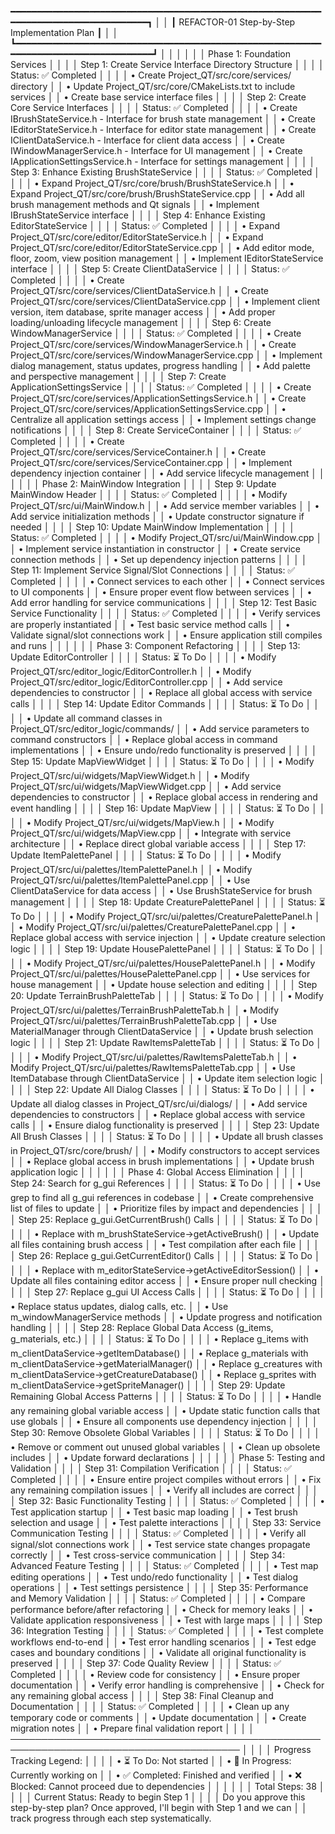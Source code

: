 ━━━━━━━━━━━━━━━━━━━━━━━━━━━━━━━━━━━━━━━━━━━━━━━━━━━━━━━━━━━━━━━━━━━━━━━━━━━━━━━━━━━━━┓ │
│ ┃                    REFACTOR-01 Step-by-Step Implementation Plan                     ┃ │
│ ┗━━━━━━━━━━━━━━━━━━━━━━━━━━━━━━━━━━━━━━━━━━━━━━━━━━━━━━━━━━━━━━━━━━━━━━━━━━━━━━━━━━━━━┛ │
│                                                                                         │
│                                                                                         │
│                              Phase 1: Foundation Services                               │
│                                                                                         │
│                  Step 1: Create Service Interface Directory Structure                   │
│                                                                                         │
│ Status: ✅ Completed                                                                   │
│                                                                                         │
│  • Create Project_QT/src/core/services/ directory                                       │
│  • Update Project_QT/src/core/CMakeLists.txt to include services                        │
│  • Create base service interface files                                                  │
│                                                                                         │
│                         Step 2: Create Core Service Interfaces                          │
│                                                                                         │
│ Status: ✅ Completed                                                                   │
│                                                                                         │
│  • Create IBrushStateService.h - Interface for brush state management                   │
│  • Create IEditorStateService.h - Interface for editor state management                 │
│  • Create IClientDataService.h - Interface for client data access                       │
│  • Create IWindowManagerService.h - Interface for UI management                         │
│  • Create IApplicationSettingsService.h - Interface for settings management             │
│                                                                                         │
│                       Step 3: Enhance Existing BrushStateService                        │
│                                                                                         │
│ Status: ✅ Completed                                                                   │
│                                                                                         │
│  • Expand Project_QT/src/core/brush/BrushStateService.h                                 │
│  • Expand Project_QT/src/core/brush/BrushStateService.cpp                               │
│  • Add all brush management methods and Qt signals                                      │
│  • Implement IBrushStateService interface                                               │
│                                                                                         │
│                       Step 4: Enhance Existing EditorStateService                       │
│                                                                                         │
│ Status: ✅ Completed                                                                   │
│                                                                                         │
│  • Expand Project_QT/src/core/editor/EditorStateService.h                               │
│  • Expand Project_QT/src/core/editor/EditorStateService.cpp                             │
│  • Add editor mode, floor, zoom, view position management                               │
│  • Implement IEditorStateService interface                                              │
│                                                                                         │
│                            Step 5: Create ClientDataService                             │
│                                                                                         │
│ Status: ✅ Completed                                                                   │
│                                                                                         │
│  • Create Project_QT/src/core/services/ClientDataService.h                              │
│  • Create Project_QT/src/core/services/ClientDataService.cpp                            │
│  • Implement client version, item database, sprite manager access                       │
│  • Add proper loading/unloading lifecycle management                                    │
│                                                                                         │
│                           Step 6: Create WindowManagerService                           │
│                                                                                         │
│ Status: ✅ Completed                                                                   │
│                                                                                         │
│  • Create Project_QT/src/core/services/WindowManagerService.h                           │
│  • Create Project_QT/src/core/services/WindowManagerService.cpp                         │
│  • Implement dialog management, status updates, progress handling                       │
│  • Add palette and perspective management                                               │
│                                                                                         │
│                        Step 7: Create ApplicationSettingsService                        │
│                                                                                         │
│ Status: ✅ Completed                                                                   │
│                                                                                         │
│  • Create Project_QT/src/core/services/ApplicationSettingsService.h                     │
│  • Create Project_QT/src/core/services/ApplicationSettingsService.cpp                   │
│  • Centralize all application settings access                                           │
│  • Implement settings change notifications                                              │
│                                                                                         │
│                             Step 8: Create ServiceContainer                             │
│                                                                                         │
│ Status: ✅ Completed                                                                   │
│                                                                                         │
│  • Create Project_QT/src/core/services/ServiceContainer.h                               │
│  • Create Project_QT/src/core/services/ServiceContainer.cpp                             │
│  • Implement dependency injection container                                             │
│  • Add service lifecycle management                                                     │
│                                                                                         │
│                                                                                         │
│                             Phase 2: MainWindow Integration                             │
│                                                                                         │
│                            Step 9: Update MainWindow Header                             │
│                                                                                         │
│ Status: ✅ Completed                                                                   │
│                                                                                         │
│  • Modify Project_QT/src/ui/MainWindow.h                                                │
│  • Add service member variables                                                         │
│  • Add service initialization methods                                                   │
│  • Update constructor signature if needed                                               │
│                                                                                         │
│                        Step 10: Update MainWindow Implementation                        │
│                                                                                         │
│ Status: ✅ Completed                                                                   │
│                                                                                         │
│  • Modify Project_QT/src/ui/MainWindow.cpp                                              │
│  • Implement service instantiation in constructor                                       │
│  • Create service connection methods                                                    │
│  • Set up dependency injection patterns                                                 │
│                                                                                         │
│                   Step 11: Implement Service Signal/Slot Connections                    │
│                                                                                         │
│ Status: ✅ Completed                                                                   │
│                                                                                         │
│  • Connect services to each other                                                       │
│  • Connect services to UI components                                                    │
│  • Ensure proper event flow between services                                            │
│  • Add error handling for service communications                                        │
│                                                                                         │
│                        Step 12: Test Basic Service Functionality                        │
│                                                                                         │
│ Status: ✅ Completed                                                                   │
│                                                                                         │
│  • Verify services are properly instantiated                                            │
│  • Test basic service method calls                                                      │
│  • Validate signal/slot connections work                                                │
│  • Ensure application still compiles and runs                                           │
│                                                                                         │
│                                                                                         │
│                             Phase 3: Component Refactoring                              │
│                                                                                         │
│                            Step 13: Update EditorController                             │
│                                                                                         │
│ Status: ⏳ To Do                                                                        │
│                                                                                         │
│  • Modify Project_QT/src/editor_logic/EditorController.h                                │
│  • Modify Project_QT/src/editor_logic/EditorController.cpp                              │
│  • Add service dependencies to constructor                                              │
│  • Replace all global access with service calls                                         │
│                                                                                         │
│                             Step 14: Update Editor Commands                             │
│                                                                                         │
│ Status: ⏳ To Do                                                                        │
│                                                                                         │
│  • Update all command classes in Project_QT/src/editor_logic/commands/                  │
│  • Add service parameters to command constructors                                       │
│  • Replace global access in command implementations                                     │
│  • Ensure undo/redo functionality is preserved                                          │
│                                                                                         │
│                              Step 15: Update MapViewWidget                              │
│                                                                                         │
│ Status: ⏳ To Do                                                                        │
│                                                                                         │
│  • Modify Project_QT/src/ui/widgets/MapViewWidget.h                                     │
│  • Modify Project_QT/src/ui/widgets/MapViewWidget.cpp                                   │
│  • Add service dependencies to constructor                                              │
│  • Replace global access in rendering and event handling                                │
│                                                                                         │
│                                 Step 16: Update MapView                                 │
│                                                                                         │
│ Status: ⏳ To Do                                                                        │
│                                                                                         │
│  • Modify Project_QT/src/ui/widgets/MapView.h                                           │
│  • Modify Project_QT/src/ui/widgets/MapView.cpp                                         │
│  • Integrate with service architecture                                                  │
│  • Replace direct global variable access                                                │
│                                                                                         │
│                            Step 17: Update ItemPalettePanel                             │
│                                                                                         │
│ Status: ⏳ To Do                                                                        │
│                                                                                         │
│  • Modify Project_QT/src/ui/palettes/ItemPalettePanel.h                                 │
│  • Modify Project_QT/src/ui/palettes/ItemPalettePanel.cpp                               │
│  • Use ClientDataService for data access                                                │
│  • Use BrushStateService for brush management                                           │
│                                                                                         │
│                          Step 18: Update CreaturePalettePanel                           │
│                                                                                         │
│ Status: ⏳ To Do                                                                        │
│                                                                                         │
│  • Modify Project_QT/src/ui/palettes/CreaturePalettePanel.h                             │
│  • Modify Project_QT/src/ui/palettes/CreaturePalettePanel.cpp                           │
│  • Replace global access with service injection                                         │
│  • Update creature selection logic                                                      │
│                                                                                         │
│                            Step 19: Update HousePalettePanel                            │
│                                                                                         │
│ Status: ⏳ To Do                                                                        │
│                                                                                         │
│  • Modify Project_QT/src/ui/palettes/HousePalettePanel.h                                │
│  • Modify Project_QT/src/ui/palettes/HousePalettePanel.cpp                              │
│  • Use services for house management                                                    │
│  • Update house selection and editing                                                   │
│                                                                                         │
│                         Step 20: Update TerrainBrushPaletteTab                          │
│                                                                                         │
│ Status: ⏳ To Do                                                                        │
│                                                                                         │
│  • Modify Project_QT/src/ui/palettes/TerrainBrushPaletteTab.h                           │
│  • Modify Project_QT/src/ui/palettes/TerrainBrushPaletteTab.cpp                         │
│  • Use MaterialManager through ClientDataService                                        │
│  • Update brush selection logic                                                         │
│                                                                                         │
│                           Step 21: Update RawItemsPaletteTab                            │
│                                                                                         │
│ Status: ⏳ To Do                                                                        │
│                                                                                         │
│  • Modify Project_QT/src/ui/palettes/RawItemsPaletteTab.h                               │
│  • Modify Project_QT/src/ui/palettes/RawItemsPaletteTab.cpp                             │
│  • Use ItemDatabase through ClientDataService                                           │
│  • Update item selection logic                                                          │
│                                                                                         │
│                           Step 22: Update All Dialog Classes                            │
│                                                                                         │
│ Status: ⏳ To Do                                                                        │
│                                                                                         │
│  • Update all dialog classes in Project_QT/src/ui/dialogs/                              │
│  • Add service dependencies to constructors                                             │
│  • Replace global access with service calls                                             │
│  • Ensure dialog functionality is preserved                                             │
│                                                                                         │
│                            Step 23: Update All Brush Classes                            │
│                                                                                         │
│ Status: ⏳ To Do                                                                        │
│                                                                                         │
│  • Update all brush classes in Project_QT/src/core/brush/                               │
│  • Modify constructors to accept services                                               │
│  • Replace global access in brush implementations                                       │
│  • Update brush application logic                                                       │
│                                                                                         │
│                                                                                         │
│                           Phase 4: Global Access Elimination                            │
│                                                                                         │
│                          Step 24: Search for g_gui References                           │
│                                                                                         │
│ Status: ⏳ To Do                                                                        │
│                                                                                         │
│  • Use grep to find all g_gui references in codebase                                    │
│  • Create comprehensive list of files to update                                         │
│  • Prioritize files by impact and dependencies                                          │
│                                                                                         │
│                     Step 25: Replace g_gui.GetCurrentBrush() Calls                      │
│                                                                                         │
│ Status: ⏳ To Do                                                                        │
│                                                                                         │
│  • Replace with m_brushStateService->getActiveBrush()                                   │
│  • Update all files containing brush access                                             │
│  • Test compilation after each file                                                     │
│                                                                                         │
│                     Step 26: Replace g_gui.GetCurrentEditor() Calls                     │
│                                                                                         │
│ Status: ⏳ To Do                                                                        │
│                                                                                         │
│  • Replace with m_editorStateService->getActiveEditorSession()                          │
│  • Update all files containing editor access                                            │
│  • Ensure proper null checking                                                          │
│                                                                                         │
│                         Step 27: Replace g_gui UI Access Calls                          │
│                                                                                         │
│ Status: ⏳ To Do                                                                        │
│                                                                                         │
│  • Replace status updates, dialog calls, etc.                                           │
│  • Use m_windowManagerService methods                                                   │
│  • Update progress and notification handling                                            │
│                                                                                         │
│            Step 28: Replace Global Data Access (g_items, g_materials, etc.)             │
│                                                                                         │
│ Status: ⏳ To Do                                                                        │
│                                                                                         │
│  • Replace g_items with m_clientDataService->getItemDatabase()                          │
│  • Replace g_materials with m_clientDataService->getMaterialManager()                   │
│  • Replace g_creatures with m_clientDataService->getCreatureDatabase()                  │
│  • Replace g_sprites with m_clientDataService->getSpriteManager()                       │
│                                                                                         │
│                    Step 29: Update Remaining Global Access Patterns                     │
│                                                                                         │
│ Status: ⏳ To Do                                                                        │
│                                                                                         │
│  • Handle any remaining global variable access                                          │
│  • Update static function calls that use globals                                        │
│  • Ensure all components use dependency injection                                       │
│                                                                                         │
│                        Step 30: Remove Obsolete Global Variables                        │
│                                                                                         │
│ Status: ⏳ To Do                                                                        │
│                                                                                         │
│  • Remove or comment out unused global variables                                        │
│  • Clean up obsolete includes                                                           │
│  • Update forward declarations                                                          │
│                                                                                         │
│                                                                                         │
│                             Phase 5: Testing and Validation                             │
│                                                                                         │
│                            Step 31: Compilation Verification                            │
│                                                                                         │
│ Status: ✅ Completed                                                                   │
│                                                                                         │
│  • Ensure entire project compiles without errors                                        │
│  • Fix any remaining compilation issues                                                 │
│  • Verify all includes are correct                                                      │
│                                                                                         │
│                          Step 32: Basic Functionality Testing                           │
│                                                                                         │
│ Status: ✅ Completed                                                                   │
│                                                                                         │
│  • Test application startup                                                             │
│  • Test basic map loading                                                               │
│  • Test brush selection and usage                                                       │
│  • Test palette interactions                                                            │
│                                                                                         │
│                         Step 33: Service Communication Testing                          │
│                                                                                         │
│ Status: ✅ Completed                                                                   │
│                                                                                         │
│  • Verify all signal/slot connections work                                              │
│  • Test service state changes propagate correctly                                       │
│  • Test cross-service communication                                                     │
│                                                                                         │
│                            Step 34: Advanced Feature Testing                            │
│                                                                                         │
│ Status: ✅ Completed                                                                   │
│                                                                                         │
│  • Test map editing operations                                                          │
│  • Test undo/redo functionality                                                         │
│  • Test dialog operations                                                               │
│  • Test settings persistence                                                            │
│                                                                                         │
│                       Step 35: Performance and Memory Validation                        │
│                                                                                         │
│ Status: ✅ Completed                                                                   │
│                                                                                         │
│  • Compare performance before/after refactoring                                         │
│  • Check for memory leaks                                                               │
│  • Validate application responsiveness                                                  │
│  • Test with large maps                                                                 │
│                                                                                         │
│                              Step 36: Integration Testing                               │
│                                                                                         │
│ Status: ✅ Completed                                                                   │
│                                                                                         │
│  • Test complete workflows end-to-end                                                   │
│  • Test error handling scenarios                                                        │
│  • Test edge cases and boundary conditions                                              │
│  • Validate all original functionality is preserved                                     │
│                                                                                         │
│                              Step 37: Code Quality Review                               │
│                                                                                         │
│ Status: ✅ Completed                                                                   │
│                                                                                         │
│  • Review code for consistency                                                          │
│  • Ensure proper documentation                                                          │
│  • Verify error handling is comprehensive                                               │
│  • Check for any remaining global access                                                │
│                                                                                         │
│                        Step 38: Final Cleanup and Documentation                         │
│                                                                                         │
│ Status: ✅ Completed                                                                   │
│                                                                                         │
│  • Clean up any temporary code or comments                                              │
│  • Update documentation                                                                 │
│  • Create migration notes                                                               │
│  • Prepare final validation report                                                      │
│                                                                                         │
│ ─────────────────────────────────────────────────────────────────────────────────────── │
│                                                                                         │
│                                Progress Tracking Legend:                                │
│                                                                                         │
│  • ⏳ To Do: Not started                                                                │
│  • 🔄 In Progress: Currently working on                                                 │
│  • ✅ Completed: Finished and verified                                                  │
│  • ❌ Blocked: Cannot proceed due to dependencies                                       │
│                                                                                         │
│                                                                                         │
│                                     Total Steps: 38                                     │
│                                                                                         │
│ Current Status: Ready to begin Step 1                                                   │
│                                                                                         │
│ Do you approve this step-by-step plan? Once approved, I'll begin with Step 1 and we can │
│ track progress through each step systematically.        
